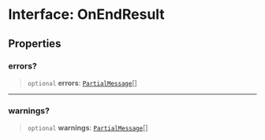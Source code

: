 # Interface: OnEndResult

## Properties

### errors?

> `optional` **errors**: [`PartialMessage`](PartialMessage.md)[]

---

### warnings?

> `optional` **warnings**: [`PartialMessage`](PartialMessage.md)[]
